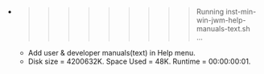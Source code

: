 * >>>>>>>>> Running inst-min-win-jwm-help-manuals-text.sh ...
  * Add user & developer manuals(text) in Help menu.
  * Disk size = 4200632K. Space Used = 48K. Runtime = 00:00:00:01.
